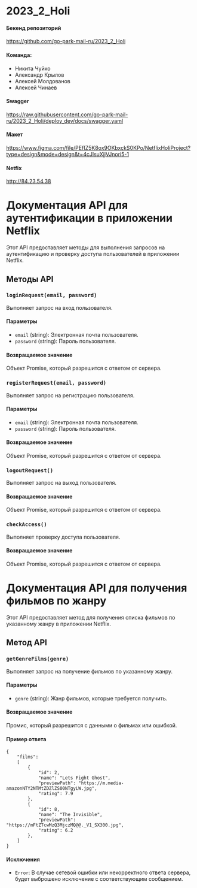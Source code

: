 # 2023_2_Holi

#### Бекенд репозиторий
https://github.com/go-park-mail-ru/2023_2_Holi

#### Команда:
- Никита Чуйко
- Александр Крылов
- Алексей Молдованов
- Алексей Чинаев

#### Swagger
https://raw.githubusercontent.com/go-park-mail-ru/2023_2_Holi/deploy_dev/docs/swagger.yaml

#### Макет
https://www.figma.com/file/PEfIZ5K8ox9OKbxckS0KPo/NetflixHoliProject?type=design&mode=design&t=4cJlsuXjjVJnori5-1

#### Netfix
http://84.23.54.38


# Документация API для аутентификации в приложении Netflix

Этот API предоставляет методы для выполнения запросов на аутентификацию и проверку доступа пользователей в приложении Netflix.

## Методы API

### `loginRequest(email, password)`

Выполняет запрос на вход пользователя.

#### Параметры

- `email` (string): Электронная почта пользователя.
- `password` (string): Пароль пользователя.

#### Возвращаемое значение

Объект Promise, который разрешится с ответом от сервера.

### `registerRequest(email, password)`

Выполняет запрос на регистрацию пользователя.

#### Параметры

- `email` (string): Электронная почта пользователя.
- `password` (string): Пароль пользователя.

#### Возвращаемое значение

Объект Promise, который разрешится с ответом от сервера.

### `logoutRequest()`

Выполняет запрос на выход пользователя.

#### Возвращаемое значение

Объект Promise, который разрешится с ответом от сервера.

### `checkAccess()`

Выполняет проверку доступа пользователя.

#### Возвращаемое значение

Объект Promise, который разрешится с ответом от сервера.

# Документация API для получения фильмов по жанру

Этот API предоставляет метод для получения списка фильмов по указанному жанру в приложении Netflix.

## Метод API

### `getGenreFilms(genre)`

Выполняет запрос на получение фильмов по указанному жанру.

#### Параметры

- `genre` (string): Жанр фильмов, которые требуется получить.

#### Возвращаемое значение

Промис, который разрешится с данными о фильмах или ошибкой.

#### Пример ответа

```
{
    "films": 
    [
        {
            "id": 2,
            "name": "Lets Fight Ghost",
            "previewPath": "https://m.media-amazonNTY2NTMtZDZlZS00NTgyLW.jpg",
            "rating": 7.9
        },
        {
            "id": 8,
            "name": "The Invisible",
            "previewPath": "https://mFtZTcwMzQ3MjczMQ@@._V1_SX300.jpg",
            "rating": 6.2
        },
    ]
}
```

#### Исключения

- `Error`: В случае сетевой ошибки или некорректного ответа сервера, будет выброшено исключение с соответствующим сообщением.
